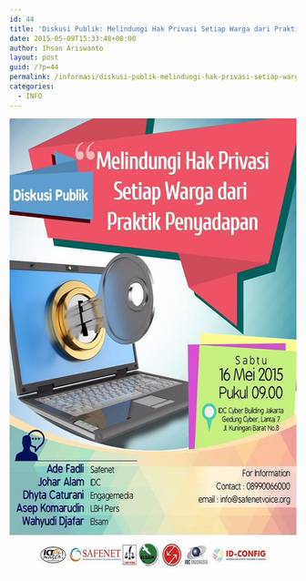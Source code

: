 ```yaml
---
id: 44
title: 'Diskusi Publik: Melindungi Hak Privasi Setiap Warga dari Praktik Penyadapan'
date: 2015-05-09T15:33:48+00:00
author: Ihsan Ariswanto
layout: post
guid: /?p=44
permalink: /informasi/diskusi-publik-melindungi-hak-privasi-setiap-warga-dari-praktik-penyadapan/
categories:
  - INFO
---
```

[<img class="aligncenter size-full wp-image-45" src="/wp-content/uploads/2015/05/CEeQOVnUUAADjr-.jpg" alt="CEeQOVnUUAADjr-" width="600" height="800" />](/wp-content/uploads/2015/05/CEeQOVnUUAADjr-.jpg)